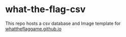 # what-the-flag-csv

This repo hosts a csv database and Image template for <a href='whattheflaggame.github.io'>whattheflaggame.github.io</a>
